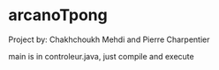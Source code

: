 # arcanoTpong
Project by: Chakhchoukh Mehdi and Pierre Charpentier


main is in controleur.java, just compile and execute
